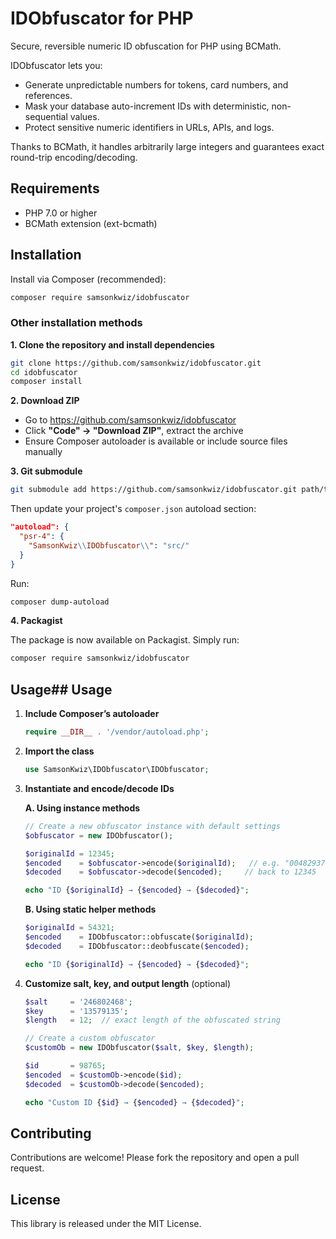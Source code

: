 # IDObfuscator for PHP

Secure, reversible numeric ID obfuscation for PHP using BCMath.

IDObfuscator lets you:

- Generate unpredictable numbers for tokens, card numbers, and references.
- Mask your database auto-increment IDs with deterministic, non-sequential values.
- Protect sensitive numeric identifiers in URLs, APIs, and logs.

Thanks to BCMath, it handles arbitrarily large integers and guarantees exact round-trip encoding/decoding.

## Requirements

- PHP 7.0 or higher
- BCMath extension (ext-bcmath)

## Installation

Install via Composer (recommended):

```bash
composer require samsonkwiz/idobfuscator
```

### Other installation methods

**1. Clone the repository and install dependencies**

```bash
git clone https://github.com/samsonkwiz/idobfuscator.git
cd idobfuscator
composer install
```

**2. Download ZIP**

- Go to https://github.com/samsonkwiz/idobfuscator
- Click **"Code" → "Download ZIP"**, extract the archive
- Ensure Composer autoloader is available or include source files manually

**3. Git submodule**

```bash
git submodule add https://github.com/samsonkwiz/idobfuscator.git path/to/IDObfuscator
```

Then update your project's `composer.json` autoload section:

```json
"autoload": {
  "psr-4": {
    "SamsonKwiz\\IDObfuscator\\": "src/"
  }
}
```

Run:
```bash
composer dump-autoload
```

**4. Packagist**

The package is now available on Packagist. Simply run:

```bash
composer require samsonkwiz/idobfuscator
```

## Usage## Usage

1. **Include Composer’s autoloader**

   ```php
   require __DIR__ . '/vendor/autoload.php';
   ```

2. **Import the class**

   ```php
   use SamsonKwiz\IDObfuscator\IDObfuscator;
   ```

3. **Instantiate and encode/decode IDs**

   **A. Using instance methods**

   ```php
   // Create a new obfuscator instance with default settings
   $obfuscator = new IDObfuscator();

   $originalId = 12345;
   $encoded    = $obfuscator->encode($originalId);   // e.g. "004829374"
   $decoded    = $obfuscator->decode($encoded);     // back to 12345

   echo "ID {$originalId} → {$encoded} → {$decoded}";
   ```

   **B. Using static helper methods**

   ```php
   $originalId = 54321;
   $encoded    = IDObfuscator::obfuscate($originalId);
   $decoded    = IDObfuscator::deobfuscate($encoded);

   echo "ID {$originalId} → {$encoded} → {$decoded}";
   ```

4. **Customize salt, key, and output length** (optional)

   ```php
   $salt     = '246802468';
   $key      = '13579135';
   $length   = 12;  // exact length of the obfuscated string

   // Create a custom obfuscator
   $customOb = new IDObfuscator($salt, $key, $length);

   $id       = 98765;
   $encoded  = $customOb->encode($id);
   $decoded  = $customOb->decode($encoded);

   echo "Custom ID {$id} → {$encoded} → {$decoded}";
   ```

## Contributing

Contributions are welcome! Please fork the repository and open a pull request.

## License

This library is released under the MIT License.
